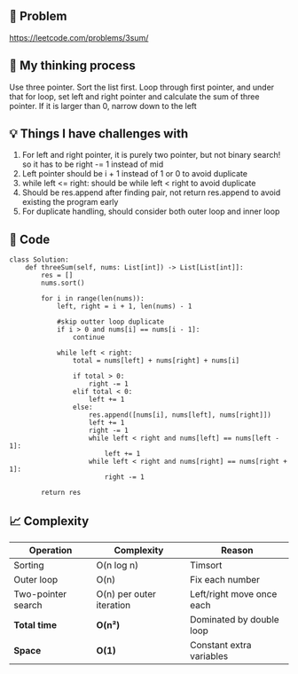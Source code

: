 ## 🧩 Problem
https://leetcode.com/problems/3sum/

## 💭 My thinking process
Use three pointer. Sort the list first. Loop through first pointer, and under that for loop, set left and right pointer and calculate the sum of three pointer. If it is larger than 0, narrow down to the left

## 💡 Things I have challenges with
1. For left and right pointer, it is purely two pointer, but not binary search! so it has to be right -= 1 instead of mid
2. Left pointer should be i + 1 instead of 1 or 0 to avoid duplicate
3. while left <= right: should be while left < right to avoid duplicate
4. Should be res.append after finding pair, not return res.append to avoid existing the program early
5. For duplicate handling, should consider both outer loop and inner loop

## 🧠 Code
```
class Solution:
    def threeSum(self, nums: List[int]) -> List[List[int]]:
        res = []
        nums.sort()

        for i in range(len(nums)):
            left, right = i + 1, len(nums) - 1

            #skip outter loop duplicate
            if i > 0 and nums[i] == nums[i - 1]:
                continue

            while left < right:
                total = nums[left] + nums[right] + nums[i]
                
                if total > 0:
                    right -= 1
                elif total < 0:
                    left += 1
                else:
                    res.append([nums[i], nums[left], nums[right]])
                    left += 1
                    right -= 1
                    while left < right and nums[left] == nums[left - 1]:
                        left += 1
                    while left < right and nums[right] == nums[right + 1]:
                        right -= 1
        
        return res
```

## 📈 Complexity
| Operation          | Complexity               | Reason                    |
| ------------------ | ------------------------ | ------------------------- |
| Sorting            | O(n log n)               | Timsort                   |
| Outer loop         | O(n)                     | Fix each number           |
| Two-pointer search | O(n) per outer iteration | Left/right move once each |
| **Total time**     | **O(n²)**                | Dominated by double loop  |
| **Space**          | **O(1)**                 | Constant extra variables  |
